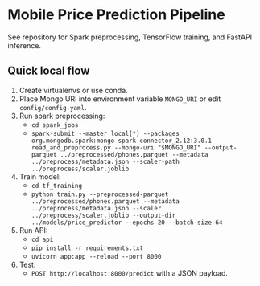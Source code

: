 # Mobile Price Prediction Pipeline

See repository for Spark preprocessing, TensorFlow training, and FastAPI inference.

## Quick local flow

1. Create virtualenvs or use conda.
2. Place Mongo URI into environment variable `MONGO_URI` or edit `config/config.yaml`.
3. Run spark preprocessing:
   - `cd spark_jobs`
   - `spark-submit --master local[*] --packages org.mongodb.spark:mongo-spark-connector_2.12:3.0.1 read_and_preprocess.py --mongo-uri "$MONGO_URI" --output-parquet ../preprocessed/phones.parquet --metadata ../preprocess/metadata.json --scaler-path ../preprocess/scaler.joblib`
4. Train model:
   - `cd tf_training`
   - `python train.py --preprocessed-parquet ../preprocessed/phones.parquet --metadata ../preprocess/metadata.json --scaler ../preprocess/scaler.joblib --output-dir ../models/price_predictor --epochs 20 --batch-size 64`
5. Run API:
   - `cd api`
   - `pip install -r requirements.txt`
   - `uvicorn app:app --reload --port 8000`
6. Test:
   - `POST http://localhost:8000/predict` with a JSON payload.
